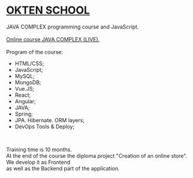 # <strong><a href="https://owu.com.ua/kursy-programuvannya-online/kurs-java-online/" target="_blank">OKTEN SCHOOL</strong></a><br>
  JAVA COMPLEX programming course and JavaScript.<br>
<br><a href="https://owu.com.ua/kursy-programuvannya-online/kurs-java-online/">Online course JAVA COMPLEX (LIVE).</a><br><br>
Program of the course:<br><ul>

<li>HTML/CSS;</li>
<li>JavaScript;</li>
<li>MySQL;</li>
<li>MongoDB;</li>
<li>Vue.JS; </li>
<li>React;</li>
<li>Angular;</li>
<li>JAVA;</li>
<li>Spring;</li>
<li>JPA. Hibernate. ORM layers;</li>
<li>DevOps Tools & Deploy;</li>
</ul><br>

Training time is 10 months.<br>
At the end of the course the diploma project "Creation of an online store".<br>
We develop it as Frontend <br> 
as well as the Backend part of the application.  <br>
